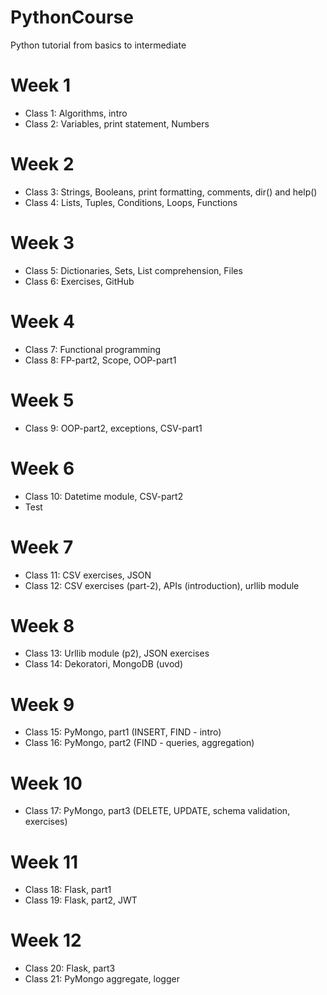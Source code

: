 # PythonCourse
Python tutorial from basics to intermediate


#   Week 1
- Class 1: Algorithms, intro
- Class 2: Variables, print statement, Numbers

#   Week 2
- Class 3: Strings, Booleans, print formatting, comments, dir() and help()
- Class 4: Lists, Tuples, Conditions, Loops, Functions

#   Week 3
- Class 5: Dictionaries, Sets, List comprehension, Files
- Class 6: Exercises, GitHub

#   Week 4
- Class 7: Functional programming
- Class 8: FP-part2, Scope, OOP-part1

#   Week 5
- Class 9: OOP-part2, exceptions, CSV-part1

#   Week 6
- Class 10: Datetime module, CSV-part2
- Test

#   Week 7
- Class 11: CSV exercises, JSON
- Class 12: CSV exercises (part-2), APIs (introduction), urllib module 

#   Week 8
- Class 13: Urllib module (p2), JSON exercises
- Class 14: Dekoratori, MongoDB (uvod)

#   Week 9
- Class 15: PyMongo, part1 (INSERT, FIND - intro)
- Class 16: PyMongo, part2 (FIND - queries, aggregation)

#   Week 10
- Class 17: PyMongo, part3 (DELETE, UPDATE, schema validation, exercises)

#   Week 11
- Class 18: Flask, part1
- Class 19: Flask, part2, JWT

#   Week 12
- Class 20: Flask, part3
- Class 21: PyMongo aggregate, logger 
